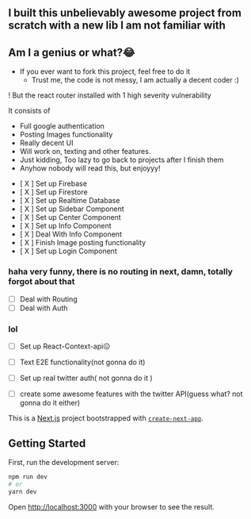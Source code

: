 ## I built this unbelievably awesome project from scratch with a new lib I am not familiar with

## Am I a genius or what?😂


* If you ever want to fork this project, feel free to do it
    * Trust me, the code is not messy, I am actually a decent coder :)

! But the react router installed with 1 high severity vulnerability 

It consists of 
- Full google authentication
- Posting Images functionality
- Really decent UI
- Will work on, texting and other features.
- Just kidding, Too lazy to go back to projects after I finish them
- Anyhow nobody will read this, but enjoyyy!


* [ X ] Set up Firebase
* [ X ] Set up Firestore
* [ X ] Set up Realtime Database
* [ X ] Set up Sidebar Component
* [ X ] Set up Center Component
* [ X ] Set up Info Component
* [ X ] Deal With Info Component
* [ X ] Finish Image posting functionality
* [ X ] Set up Login Component

### haha very funny, there is no routing in next, damn, totally forgot about that
* [ ] Deal with Routing
* [ ] Deal with Auth
### lol
* [ ] Set up React-Context-api😖
* [ ] Text E2E functionality(not gonna do it)
* [ ] Set up real twitter auth( not gonna do it )
* [ ] create some awesome features with the twitter API(guess what? not gonna do it either)


This is a [Next.js](https://nextjs.org/) project bootstrapped with [`create-next-app`](https://github.com/vercel/next.js/tree/canary/packages/create-next-app).

## Getting Started

First, run the development server:

```bash
npm run dev
# or
yarn dev
```

Open [http://localhost:3000](http://localhost:3000) with your browser to see the result.




